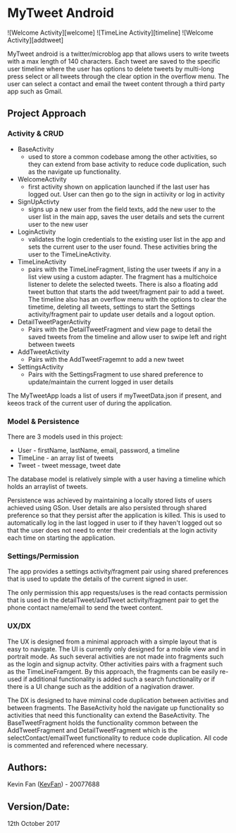 # MyTweet Android
![Welcome Activity][welcome] ![TimeLine Activity][timeline] ![Welcome Activity][addtweet]

MyTweet android is a twitter/microblog app that allows users to write tweets with a max length of 140 characters. Each tweet are saved to the specific user timeline where the user has options to delete tweets by multi-long press select or all tweets through the clear option in the overflow menu. The user can select a contact and email the tweet content through a third party app such as Gmail.

## Project Approach
### Activity & CRUD
* BaseActivity
  * used to store a common codebase among the other activities, so they can extend from base activity to reduce code duplication, such as the navigate up functionality.
* WelcomeActivity
  * first activity shown on application launched if the last user has logged out. User can then go to the sign in actiivity or log in activity
* SignUpActivty
  * signs up a new user from the field texts, add the new user to the user list in the main app, saves the user details and sets the current user to the new user
* LoginActivity
  * validates the login credentials to the existing user list in the app and sets the current user to the user found. These activities bring the user to the TimeLineActivity.
* TimeLineActivity
  * pairs with the TimeLineFragment, listing the user tweets if any in a list view using a custom adapter. The fragment has a multichoice listener to delete the selected tweets. There is also a floating add tweet button that starts the add tweet/fragment pair to add a tweet. The timeline also has an overflow menu with the options to clear the timetime, deleting all tweets, settings to start the Settings activity/fragment pair to update user details and a logout option.
* DetailTweetPagerActivity
  * Pairs with the DetailTweetFragment and view page to detail the saved tweets from the timeline and allow user to swipe left and right between tweets
* AddTweetActivity
  * Pairs with the AddTweetFragemnt to add a new tweet
* SettingsActivity
  * Pairs with the SettingsFragment to use shared preference to update/maintain the current logged in user details

The MyTweetApp loads a list of users if myTweetData.json if present, and keeos track of the current user of during the application.

### Model & Persistence
There are 3 models used in this project:

* User - firstName, lastName, email, password, a timeline
* TimeLine - an array list of tweets
* Tweet - tweet message, tweet date

The database model is relatively simple with a user having a timeline which holds an arraylist of tweets.

Persistence was achieved by maintaining a locally stored lists of users achieved using GSon. User details are also persisted through shared preference so that they persist after the application is killed. This is used to automatically log in the last logged in user to if they haven't logged out so that the user does not need to enter their credentials at the login activity each time on starting the application.

### Settings/Permission
The app provides a settings activity/fragment pair using shared preferences that is used to update the details of the current signed in user.

The only permission this app requests/uses is the read contacts permission that is used in the detailTweet/addTweet activity/fragment pair to get the phone contact name/email to send the tweet content.

### UX/DX
The UX is designed from a minimal approach with a simple layout that is easy to navigate. The UI is currently only designed for a mobile view and in portrait mode. As such several activities are not made into fragments such as the login and signup actvity. Other activities pairs with a fragment such as the TimeLineFramgent. By this approach, the fragments can be easily re-used if additional functionality is added such a search functionality or if there is a UI change such as the addition of a nagivation drawer.

The DX is designed to have miminal code duplication between activities and between fragments. The BaseActivity hold the navigate up functionality so activities that need this functionality can extend the BaseActivity. The BaseTweetFragment holds the functionality common between the AddTweetFragment and DetailTweetFragment which is the selectContact/emailTweet functionality to reduce code duplication. All code is commented and referenced where necessary.

## Authors:
Kevin Fan ([KevFan](https://github.com/KevFan)) - 20077688

## Version/Date:
12th October 2017

